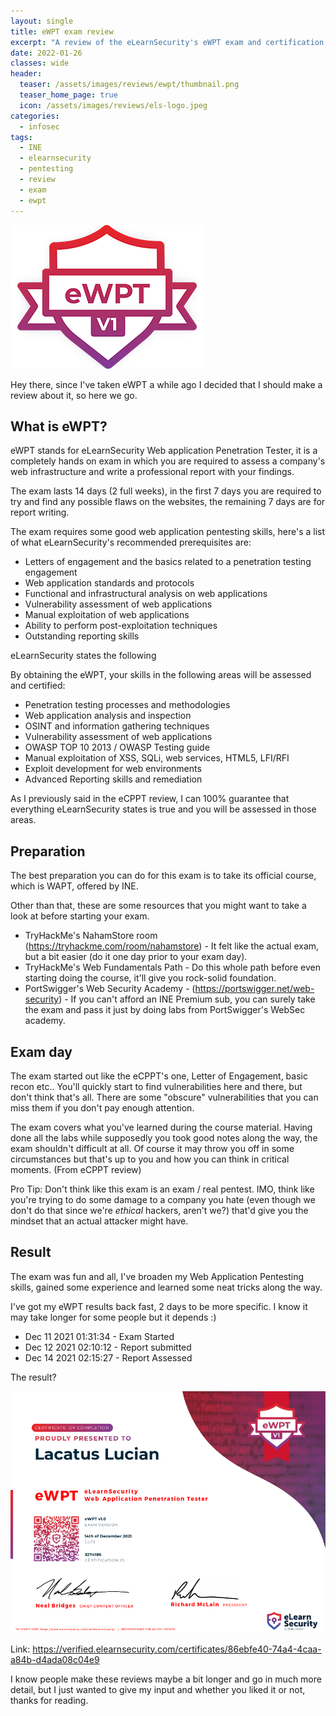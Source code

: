 ```yaml
---
layout: single
title: eWPT exam review
excerpt: "A review of the eLearnSecurity's eWPT exam and certification."
date: 2022-01-26
classes: wide
header:
  teaser: /assets/images/reviews/ewpt/thumbnail.png
  teaser_home_page: true
  icon: /assets/images/reviews/els-logo.jpeg
categories:
  - infosec
tags:  
  - INE
  - elearnsecurity
  - pentesting
  - review
  - exam
  - ewpt
---
```


![](/assets/images/reviews/ewpt/thumbnail.png)

Hey there, since I've taken eWPT a while ago I decided that I should make a review about it, so here we go.

## What is eWPT?

eWPT stands for eLearnSecurity Web application Penetration Tester, it is a completely hands on exam in which you are required to assess a company's web infrastructure and write a professional report with your findings.

The exam lasts 14 days (2 full weeks), in the first 7 days you are required to try and find any possible flaws on the websites, the remaining 7 days are for report writing.

The exam requires some good web application pentesting skills, here's a list of what eLearnSecurity's recommended prerequisites are:



- Letters of engagement and the basics related to a penetration testing engagement
- Web application standards and protocols
- Functional and infrastructural analysis on web applications
- Vulnerability assessment of web applications
- Manual exploitation of web applications
- Ability to perform post-exploitation techniques
- Outstanding reporting skills


eLearnSecurity states the following

By obtaining the eWPT, your skills in the following areas will be assessed and certified:

- Penetration testing processes and methodologies
- Web application analysis and inspection
- OSINT and information gathering techniques
- Vulnerability assessment of web applications
- OWASP TOP 10 2013 / OWASP Testing guide
- Manual exploitation of XSS, SQLi, web services, HTML5, LFI/RFI
- Exploit development for web environments
- Advanced Reporting skills and remediation

As I previously said in the eCPPT review, I can 100% guarantee that everything eLearnSecurity states is true and you will be assessed in those areas.

## Preparation

The best preparation you can do for this exam is to take its official course, which is WAPT, offered by INE.

Other than that, these are some resources that you might want to take a look at before starting your exam.

- TryHackMe's NahamStore room (https://tryhackme.com/room/nahamstore) - It felt like the actual exam, but a bit easier (do it one day prior to your exam day).
- TryHackMe's Web Fundamentals Path - Do this whole path before even starting doing the course, it'll give you rock-solid foundation.
- PortSwigger's Web Security Academy - (https://portswigger.net/web-security) - If you can't afford an INE Premium sub, you can surely take the exam and pass it just by doing labs from PortSwigger's WebSec academy.

## Exam day

The exam started out like the eCPPT's one, Letter of Engagement, basic recon etc.. You'll quickly start to find vulnerabilities here and there, but don't think that's all. There are some "obscure" vulnerabilities that you can miss them if you don't pay enough attention.

The exam covers what you've learned during the course material. Having done all the labs while supposedly you took good notes along the way, the exam shouldn't difficult at all. Of course it may throw you off in some circumstances but that's up to you and how you can think in critical moments. (From eCPPT review)

Pro Tip: Don't think like this exam is an exam / real pentest. IMO, think like you're trying to do some damage to a company you hate (even though we don't do that since we're *ethical* hackers, aren't we?) that'd give you the mindset that an actual attacker might have. 

## Result

The exam was fun and all, I've broaden my Web Application Pentesting skills, gained some experience and learned some neat tricks along the way.

I've got my eWPT results back fast, 2 days to be more specific. I know it may take longer for some people but it depends :)

- Dec 11 2021 01:31:34 - Exam Started
- Dec 12 2021 02:10:12 - Report submitted
- Dec 14 2021 02:15:27 - Report Assessed

The result?

![](/assets/images/reviews/ewpt/cert.png)

Link: https://verified.elearnsecurity.com/certificates/86ebfe40-74a4-4caa-a84b-d4ada08c04e9

I know people make these reviews maybe a bit longer and go in much more detail, but I just wanted to give my input and whether you liked it or not, thanks for reading.
